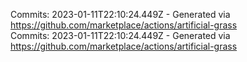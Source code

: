 Commits: 2023-01-11T22:10:24.449Z - Generated via https://github.com/marketplace/actions/artificial-grass
<br>
Commits: 2023-01-11T22:10:24.449Z - Generated via https://github.com/marketplace/actions/artificial-grass
<br>
